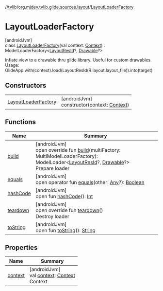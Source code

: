 //[tvlib](../../../index.md)/[org.mjdev.tvlib.glide.sources.layout](../index.md)/[LayoutLoaderFactory](index.md)

# LayoutLoaderFactory

[androidJvm]\
class [LayoutLoaderFactory](index.md)(val context: [Context](https://developer.android.com/reference/kotlin/android/content/Context.html)) : ModelLoaderFactory&lt;[LayoutResId](../-layout-res-id/index.md)?, [Drawable](https://developer.android.com/reference/kotlin/android/graphics/drawable/Drawable.html)?&gt; 

Inflate view to a drawable thru glide library. Useful for custom drawables. Usage: GlideApp.with(context).load(LayoutResId(R.layout.layout_file)).into(target)

## Constructors

| | |
|---|---|
| [LayoutLoaderFactory](-layout-loader-factory.md) | [androidJvm]<br>constructor(context: [Context](https://developer.android.com/reference/kotlin/android/content/Context.html)) |

## Functions

| Name | Summary |
|---|---|
| [build](build.md) | [androidJvm]<br>open override fun [build](build.md)(multiFactory: MultiModelLoaderFactory): ModelLoader&lt;[LayoutResId](../-layout-res-id/index.md)?, [Drawable](https://developer.android.com/reference/kotlin/android/graphics/drawable/Drawable.html)?&gt;<br>Prepare loader |
| [equals](../../org.mjdev.tvlib.webscrapper.select/-element-not-found-exception/index.md#585090901%2FFunctions%2F-1596939238) | [androidJvm]<br>open operator fun [equals](../../org.mjdev.tvlib.webscrapper.select/-element-not-found-exception/index.md#585090901%2FFunctions%2F-1596939238)(other: [Any](https://kotlinlang.org/api/latest/jvm/stdlib/kotlin/-any/index.html)?): [Boolean](https://kotlinlang.org/api/latest/jvm/stdlib/kotlin/-boolean/index.html) |
| [hashCode](../../org.mjdev.tvlib.webscrapper.select/-element-not-found-exception/index.md#1794629105%2FFunctions%2F-1596939238) | [androidJvm]<br>open fun [hashCode](../../org.mjdev.tvlib.webscrapper.select/-element-not-found-exception/index.md#1794629105%2FFunctions%2F-1596939238)(): [Int](https://kotlinlang.org/api/latest/jvm/stdlib/kotlin/-int/index.html) |
| [teardown](teardown.md) | [androidJvm]<br>open override fun [teardown](teardown.md)()<br>Destroy loader |
| [toString](../../org.mjdev.tvlib.webscrapper.select/-element-not-found-exception/index.md#1616463040%2FFunctions%2F-1596939238) | [androidJvm]<br>open fun [toString](../../org.mjdev.tvlib.webscrapper.select/-element-not-found-exception/index.md#1616463040%2FFunctions%2F-1596939238)(): [String](https://kotlinlang.org/api/latest/jvm/stdlib/kotlin/-string/index.html) |

## Properties

| Name | Summary |
|---|---|
| [context](context.md) | [androidJvm]<br>val [context](context.md): [Context](https://developer.android.com/reference/kotlin/android/content/Context.html)<br>Context |
